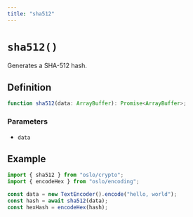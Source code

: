 ```yaml
---
title: "sha512"
---
```


# `sha512()`

Generates a SHA-512 hash.

## Definition

```ts
function sha512(data: ArrayBuffer): Promise<ArrayBuffer>;
```

### Parameters

- `data`

## Example

```ts
import { sha512 } from "oslo/crypto";
import { encodeHex } from "oslo/encoding";

const data = new TextEncoder().encode("hello, world");
const hash = await sha512(data);
const hexHash = encodeHex(hash);
```

